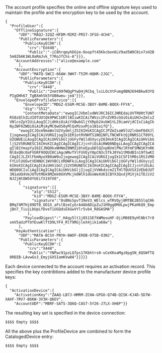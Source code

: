 

The account profile specifies the online and offline signature keys used to maintain the
profile and the encryption key to be used by the account.

~~~~
{
  "ProfileUser":{
    "OfflineSignature":{
      "UDF":"MAQJ-32QZ-HFDM-M2MZ-PR57-3FSO-4CH4",
      "PublicParameters":{
        "PublicKeyECDH":{
          "crv":"Ed448",
          "Public":"-iC8hrqmyhDGim-0oopft45Kkcben6LV9ad5W9C0in7sH2B
  5m8Z6AK1WL0aRmJvk_T7RoJfChs-A"}}},
    "AccountAddresses":["alice@example.com"
      ],
    "AccountEncryption":{
      "UDF":"MATQ-SWCI-66AW-3WH7-T5IM-HQHR-2JGC",
      "PublicParameters":{
        "PublicKeyECDH":{
          "crv":"X448",
          "Public":"2nmt99fWQgPYwD4jRCbq_lsiLOcXtFumg0BN2694Bkw93YQ
  PIgOHh67_TgBXmhSk5YUB6wmu-jeA"}}},
    "EnvelopedProfileService":[{
        "EnvelopeID":"MDGZ-ESGM-MCSE-3BXY-B4ME-BOOX-FFYA",
        "dig":"S512",
        "ContentMetaData":"ewogICJVbmlxdWVJRCI6ICJNREdaLUVTR00tTUNT
  RS0zQlhZLUI0TUUtQk9PWC1GRllBIiwKICAiTWVzc2FnZVR5cGUiOiAiUHJvZmlsZ
  VNlcnZpY2UiLAogICJjdHkiOiAiYXBwbGljYXRpb24vbW1tL29iamVjdCIsCiAgIk
  NyZWF0ZWQiOiAiMjAyMC0wOS0yMlQxMzoxMjo1N1oifQ"},
      "ewogICJQcm9maWxlU2VydmljZSI6IHsKICAgICJPZmZsaW5lU2lnbmF0dXJl
  IjogewogICAgICAiVURGIjogIk1ER1otRVNHTS1NQ1NFLTNCWFktQjRNRS1CT09YL
  UZGWUEiLAogICAgICAiUHVibGljUGFyYW1ldGVycyI6IHsKICAgICAgICAiUHVibG
  ljS2V5RUNESCI6IHsKICAgICAgICAgICJjcnYiOiAiRWQ0NDgiLAogICAgICAgICA
  gIlB1YmxpYyI6ICJNQ0kxWHNmZ0NMZi0teEpubDlQZnpNVmlPNzlRYmFSMW1KYnRK
  Nl8xQ0c0aFVGRF9OQUI0CiAgcWNvTVlFUVEyY0pCN3c5TkJ0Ym1tM0dBIn19fSwKI
  CAgICJLZXlFbmNyeXB0aW9uIjogewogICAgICAiVURGIjogIk1CSFItM0s1RS1VM0
  FYLUlUUEwtVENNUC1WVVBCLVRDWFkiLAogICAgICAiUHVibGljUGFyYW1ldGVycyI
  6IHsKICAgICAgICAiUHVibGljS2V5RUNESCI6IHsKICAgICAgICAgICJjcnYiOiAi
  WDQ0OCIsCiAgICAgICAgICAiUHVibGljIjogIjVVWkdzcmZ1THlTQUVSX1VEb0JUT
  3N1aUQ4VmJUTUtMbk9MZmk0UXVMcjk0Wlh1dGxWeXUKICBYX3QxdjM1Vjk1TDJiV2
  NJZjNtOW5OYUEifX19fX0",
      {
        "signatures":[{
            "alg":"S512",
            "kid":"MDGZ-ESGM-MCSE-3BXY-B4ME-BOOX-FFYA",
            "signature":"0sBNsSpvT39eV3_WElcs_wTRVQyj8MTBE2B5SlqCHk
  BMq74M7Hj89OTB_OO1X_aFslBzeCyGrA4Ab6DipZuJ1H9gg0MdLpwjPKaHkQ9_Emp
  jBn7_TiuiLbUpLYDveTiUGQdsEkGwVYlr5vb4_R8GASMA"}
          ],
        "PayloadDigest":"_H4qy5lt1j851SEfkWMeouHF-OjiM08E9yHlNbt7r8
  xmV5aUzPTmYEuwKlftD9LYF4_Rlf9RGjleX4jik1a68w"}
      ],
    "KeyAuthentication":{
      "UDF":"MATA-BCSV-PNYH-6WOF-EROB-O75B-O3NJ",
      "PublicParameters":{
        "PublicKeyECDH":{
          "crv":"X448",
          "Public":"YNPwc91pzLQfps17Kbhtrs0-uCeXKoaMgz8pg5N_6QSWfTQ
  0RDIB-LAvwGs3_EmyjGX5IamKVw0A"}}}}}
~~~~

Each device connected to the account requires an activation record. This specifies the 
key contribtions added to the manufacturer device profile keys:

~~~~
{
  "ActivationDevice":{
    "ActivationKey":"ZAAQ-LB7J-HMRM-ZCHA-GPGU-Q74B-QISK-KJ4D-5D7W-XAXF-7RV7-B6KW-3V3H-Q6EV",
    "AccountUDF":"MBRF-SATS-3Q6Q-CAS7-5Y26-J7LX-XH6P"}}
~~~~

The resulting key set is specified in the device connection:

~~~~
$$$$ Empty $$$$
~~~~

All the above plus the ProfileDevice are combined to form the CatalogedDevice entry:

~~~~
$$$$ Empty $$$$
~~~~


